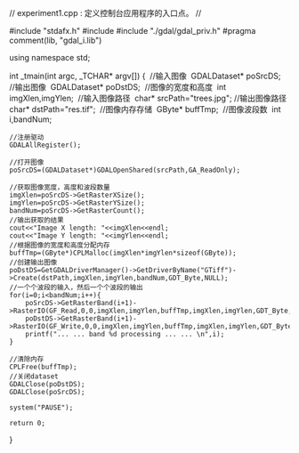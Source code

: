 // experiment1.cpp : 定义控制台应用程序的入口点。
//

#include "stdafx.h"
#include <iostream>
#include "./gdal/gdal_priv.h"
#pragma comment(lib, "gdal_i.lib")

using namespace std;


int _tmain(int argc, _TCHAR* argv[])
{
​	//输入图像
​	GDALDataset* poSrcDS;
​	//输出图像
​	GDALDataset* poDstDS;
​	//图像的宽度和高度
​	int imgXlen,imgYlen;
​	//输入图像路径
​	char* srcPath="trees.jpg";
​	//输出图像路径
​	char* dstPath="res.tif";
​	//图像内存存储
​	GByte* buffTmp;
​	//图像波段数
​	int i,bandNum;

	//注册驱动
	GDALAllRegister();
	
	//打开图像
	poSrcDS=(GDALDataset*)GDALOpenShared(srcPath,GA_ReadOnly);
	
	//获取图像宽度，高度和波段数量
	imgXlen=poSrcDS->GetRasterXSize();
	imgYlen=poSrcDS->GetRasterYSize();
	bandNum=poSrcDS->GetRasterCount();
	//输出获取的结果
	cout<<"Image X length: "<<imgXlen<<endl;
	cout<<"Image Y length: "<<imgYlen<<endl;
	//根据图像的宽度和高度分配内存
	buffTmp=(GByte*)CPLMalloc(imgXlen*imgYlen*sizeof(GByte));
	//创建输出图像
	poDstDS=GetGDALDriverManager()->GetDriverByName("GTiff")->Create(dstPath,imgXlen,imgYlen,bandNum,GDT_Byte,NULL);
	//一个个波段的输入，然后一个个波段的输出
	for(i=0;i<bandNum;i++){
		poSrcDS->GetRasterBand(i+1)->RasterIO(GF_Read,0,0,imgXlen,imgYlen,buffTmp,imgXlen,imgYlen,GDT_Byte,0,0);
		poDstDS->GetRasterBand(i+1)->RasterIO(GF_Write,0,0,imgXlen,imgYlen,buffTmp,imgXlen,imgYlen,GDT_Byte,0,0);
		printf("... ... band %d processing ... ... \n",i);
	}
	
	//清除内存
	CPLFree(buffTmp);
	//关闭dataset
	GDALClose(poDstDS);
	GDALClose(poSrcDS);
	
	system("PAUSE");
	
	return 0;
}